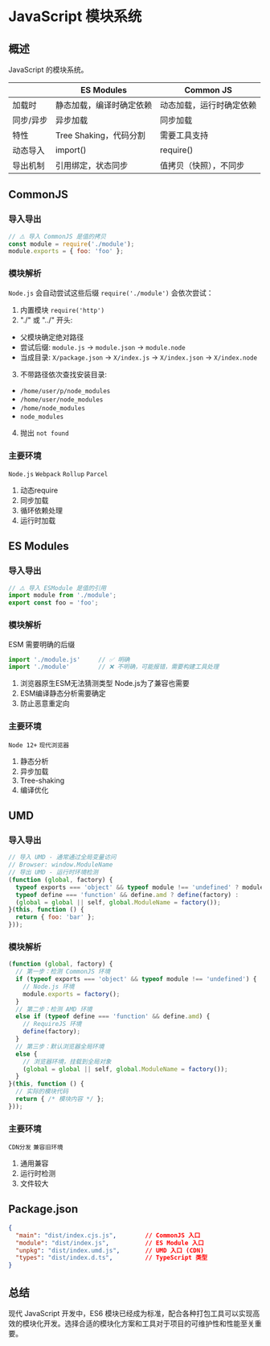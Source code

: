 # JavaScript 模块系统

## 概述

JavaScript 的模块系统。

|	| ES Modules | Common JS
| --- | --- | --- | 
加载时  |	静态加载，编译时确定依赖 |	动态加载，运行时确定依赖
同步/异步 |	异步加载 |	同步加载
特性	| Tree Shaking，代码分割 |	需要工具支持
动态导入 |	import() |	require()
导出机制 |	引用绑定，状态同步 |	值拷贝（快照），不同步

## CommonJS

### 导入导出
```js
// ⚠️ 导入 CommonJS 是值的拷贝
const module = require('./module');
module.exports = { foo: 'foo' };
```
### 模块解析
`Node.js` 会自动尝试这些后缀
`require('./module')` 会依次尝试：
1. 内置模块 `require('http')`
2. "./" 或 "../" 开头:
- 父模块确定绝对路径
- 尝试后缀: `module.js` -> `module.json` -> `module.node`
- 当成目录: `X/package.json` -> `X/index.js` -> `X/index.json` -> `X/index.node`
3. 不带路径依次查找安装目录:
- `/home/user/p/node_modules`
- `/home/user/node_modules`
- `/home/node_modules`
- `node_modules`
4. 抛出 `not found`

### 主要环境
`Node.js` `Webpack` `Rollup` `Parcel`
1. 动态require
2. 同步加载
3. 循环依赖处理
4. 运行时加载

## ES Modules

### 导入导出
```js
// ⚠️ 导入 ESModule 是值的引用
import module from './module';
export const foo = 'foo';
```
### 模块解析

ESM 需要明确的后缀

```js
import './module.js'     // ✅ 明确
import './module'        // ❌ 不明确，可能报错，需要构建工具处理
```

1. 浏览器原生ESM无法猜测类型 Node.js为了兼容也需要
2. ESM编译静态分析需要确定
3. 防止恶意重定向

### 主要环境
`Node 12+` `现代浏览器`
1. 静态分析
2. 异步加载
3. Tree-shaking
4. 编译优化

## UMD

### 导入导出
```js
// 导入 UMD - 通常通过全局变量访问
// Browser: window.ModuleName
// 导出 UMD - 运行时环境检测
(function (global, factory) {
  typeof exports === 'object' && typeof module !== 'undefined' ? module.exports = factory() :
  typeof define === 'function' && define.amd ? define(factory) :
  (global = global || self, global.ModuleName = factory());
}(this, function () {
  return { foo: 'bar' };
}));
```

### 模块解析

```js
(function (global, factory) {
  // 第一步：检测 CommonJS 环境
  if (typeof exports === 'object' && typeof module !== 'undefined') {
    // Node.js 环境
    module.exports = factory();
  }
  // 第二步：检测 AMD 环境
  else if (typeof define === 'function' && define.amd) {
    // RequireJS 环境
    define(factory);
  }
  // 第三步：默认浏览器全局环境
  else {
    // 浏览器环境，挂载到全局对象
    (global = global || self, global.ModuleName = factory());
  }
}(this, function () {
  // 实际的模块代码
  return { /* 模块内容 */ };
}));
```

### 主要环境
`CDN分发` `兼容旧环境`
1. 通用兼容
2. 运行时检测
3. 文件较大

## Package.json

```json
{
  "main": "dist/index.cjs.js",        // CommonJS 入口
  "module": "dist/index.js",          // ES Module 入口
  "unpkg": "dist/index.umd.js",       // UMD 入口 (CDN)
  "types": "dist/index.d.ts",         // TypeScript 类型
}
```

## 总结

现代 JavaScript 开发中，ES6 模块已经成为标准，配合各种打包工具可以实现高效的模块化开发。选择合适的模块化方案和工具对于项目的可维护性和性能至关重要。
